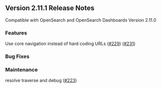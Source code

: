 ## Version 2.11.1 Release Notes

Compatible with OpenSearch and OpenSearch Dashboards Version 2.11.0

### Features
Use core navigation instead of hard coding URLs ([#229](https://github.com/opensearch-project/dashboards-reporting/pull/229)) ([#231](https://github.com/opensearch-project/dashboards-reporting/pull/231))

### Bug Fixes

### Maintenance
resolve traverse and debug ([#223](https://github.com/opensearch-project/dashboards-reporting/pull/223))

